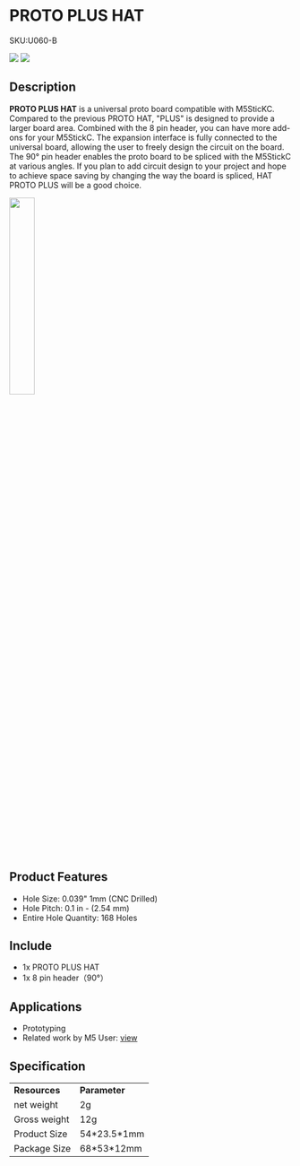# PROTO PLUS HAT

<el-tag effect="plain">SKU:U060-B</el-tag>

<div class="product_pic"><img src="assets\img\product_pics\hat\proto_plus_hat\hat_proto_plus_01.webp"> <img src="assets\img\product_pics\hat\proto_plus_hat\hat_proto_plus_02.webp"></div>

## Description

**PROTO PLUS HAT** is a universal proto board compatible with M5SticKC. Compared to the previous PROTO HAT, "PLUS" is designed to provide a larger board area. Combined with the 8 pin header, you can have more add-ons for your M5StickC. The expansion interface is fully connected to the universal board, allowing the user to freely design the circuit on the board. The 90° pin header enables the proto board to be spliced with the M5StickC at various angles. If you plan to add circuit design to your project and hope to achieve space saving by changing the way the board is spliced, HAT PROTO PLUS will be a good choice.

<img src="assets\img\product_pics\hat\proto_plus_hat\hat_proto_plus_03.webp" width="30%">

## Product Features

- Hole Size: 0.039" 1mm (CNC Drilled)
- Hole Pitch: 0.1 in - (2.54 mm)
- Entire Hole Quantity: 168 Holes

## Include

- 1x PROTO PLUS HAT
- 1x 8 pin header（90°）

## Applications

- Prototyping 
- Related work by M5 User: [view](https://www.hackster.io/kiraku-labo/balance-robot-9009db)

## Specification

<table>
   <tr style="font-weight:bold">
      <td>Resources</td>
      <td>Parameter</td>
   </tr>
   <tr>
      <td>net weight</td>
      <td>2g</td>
   </tr>
   <tr>
      <td>Gross weight</td>
      <td>12g</td>
   </tr>
   <tr>
      <td>Product Size</td>
      <td>54*23.5*1mm</td>
   </tr>
   <tr>
      <td>Package Size</td>
      <td>68*53*12mm</td>
   </tr>
 </table>

<script>

   var purchase_link = 'https://m5stack.com/products/m5stickc-proto-plus-hat';

   anchor_search(purchase_link);
   scrollFunc();

</script>
